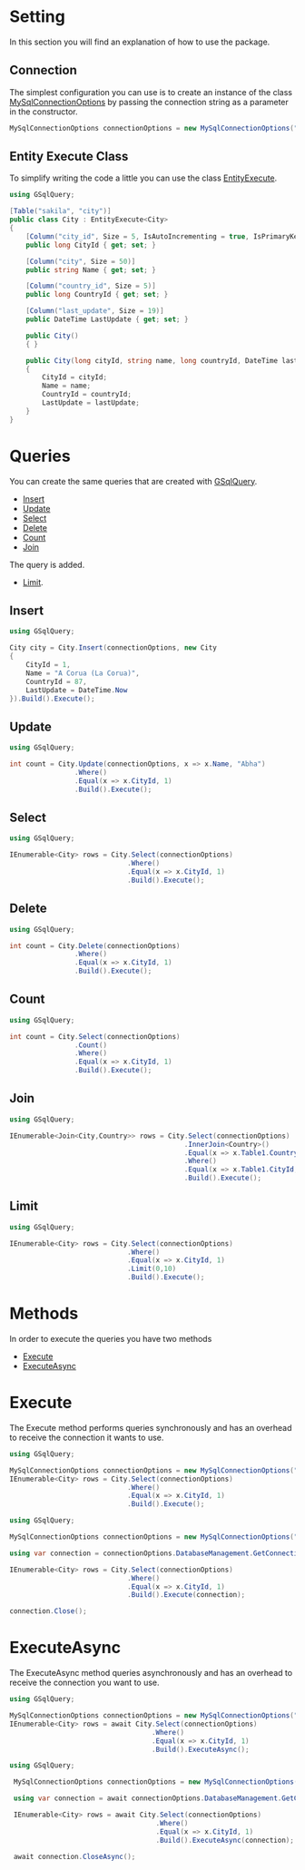 # Setting

In this section you will find an explanation of how to use the package.

## Connection

The simplest configuration you can use is to create an instance of the class [MySqlConnectionOptions](MySqlConnectionOptions.md) by passing the connection string as a parameter in the constructor.

```csharp
MySqlConnectionOptions connectionOptions = new MySqlConnectionOptions("<connectionString>");
```
 ## Entity  Execute Class
To simplify writing the code a little you can use the class [EntityExecute](EntityExecute.md).

```csharp
using GSqlQuery;

[Table("sakila", "city")]
public class City : EntityExecute<City>
{
    [Column("city_id", Size = 5, IsAutoIncrementing = true, IsPrimaryKey = true)]
    public long CityId { get; set; }

    [Column("city", Size = 50)]
    public string Name { get; set; }

    [Column("country_id", Size = 5)]
    public long CountryId { get; set; }

    [Column("last_update", Size = 19)]
    public DateTime LastUpdate { get; set; }

    public City()
    { }

    public City(long cityId, string name, long countryId, DateTime lastUpdate)
    {
        CityId = cityId;
        Name = name;
        CountryId = countryId;
        LastUpdate = lastUpdate;
    }
}
```

# Queries

You can create the same queries that are created with [GSqlQuery](https://github.com/guillermo-galvan/GSqlQuery).

- [Insert](#insert)
- [Update](#update)
- [Select](#select)
- [Delete](#delete)
- [Count](#count)
- [Join](#join) 

The query is added.

- [Limit](#limit).

## Insert

```csharp
using GSqlQuery;

City city = City.Insert(connectionOptions, new City
{
    CityId = 1,
    Name = "A Corua (La Corua)",
    CountryId = 87,
    LastUpdate = DateTime.Now
}).Build().Execute();

```

## Update

```csharp
using GSqlQuery;

int count = City.Update(connectionOptions, x => x.Name, "Abha")
                .Where()
                .Equal(x => x.CityId, 1)
                .Build().Execute();
```

## Select

```csharp
using GSqlQuery;

IEnumerable<City> rows = City.Select(connectionOptions)
                             .Where()
                             .Equal(x => x.CityId, 1)
                             .Build().Execute();
```

## Delete

```csharp
using GSqlQuery;

int count = City.Delete(connectionOptions)
                .Where()
                .Equal(x => x.CityId, 1)
                .Build().Execute();
```

## Count

```csharp
using GSqlQuery;

int count = City.Select(connectionOptions)
                .Count()
                .Where()
                .Equal(x => x.CityId, 1)
                .Build().Execute();
```

## Join

```csharp
using GSqlQuery;

IEnumerable<Join<City,Country>> rows = City.Select(connectionOptions)
                                           .InnerJoin<Country>()
                                           .Equal(x => x.Table1.CountryId, x => x.Table2.CountryId)
                                           .Where()
                                           .Equal(x => x.Table1.CityId, 1)
                                           .Build().Execute();
```
## Limit

```csharp
using GSqlQuery;

IEnumerable<City> rows = City.Select(connectionOptions)
                             .Where()
                             .Equal(x => x.CityId, 1)
                             .Limit(0,10)
                             .Build().Execute();
```

# Methods 

In order to execute the queries you have two methods

- [Execute](#execute)
- [ExecuteAsync](#executeAsync)

# Execute 

The Execute method performs queries synchronously and has an overhead to receive the connection it wants to use.

```csharp
using GSqlQuery;

MySqlConnectionOptions connectionOptions = new MySqlConnectionOptions("<connectionString>");
IEnumerable<City> rows = City.Select(connectionOptions)
                             .Where()
                             .Equal(x => x.CityId, 1)
                             .Build().Execute();
```

```csharp
using GSqlQuery;

MySqlConnectionOptions connectionOptions = new MySqlConnectionOptions("<connectionString>");

using var connection = connectionOptions.DatabaseManagement.GetConnection();

IEnumerable<City> rows = City.Select(connectionOptions)
                             .Where()
                             .Equal(x => x.CityId, 1)
                             .Build().Execute(connection);

connection.Close();
```

# ExecuteAsync

The ExecuteAsync method queries asynchronously and has an overhead to receive the connection you want to use.

```csharp
using GSqlQuery;

MySqlConnectionOptions connectionOptions = new MySqlConnectionOptions("<connectionString>");
IEnumerable<City> rows = await City.Select(connectionOptions)
                                   .Where()
                                   .Equal(x => x.CityId, 1)
                                   .Build().ExecuteAsync();
```

```csharp
using GSqlQuery;

 MySqlConnectionOptions connectionOptions = new MySqlConnectionOptions("<connectionString>");

 using var connection = await connectionOptions.DatabaseManagement.GetConnectionAsync();

 IEnumerable<City> rows = await City.Select(connectionOptions)
                                    .Where()
                                    .Equal(x => x.CityId, 1)
                                    .Build().ExecuteAsync(connection);

 await connection.CloseAsync();
```
